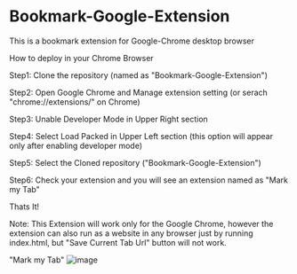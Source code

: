 # Bookmark-Google-Extension
This is a bookmark extension for Google-Chrome desktop browser 

How to deploy in your Chrome Browser

Step1: Clone the repository (named as "Bookmark-Google-Extension")

Step2: Open Google Chrome and Manage extension setting (or serach "chrome://extensions/" on Chrome)

Step3: Unable Developer Mode in Upper Right section

Step4: Select Load Packed in Upper Left section (this option will appear only after enabling developer mode)

Step5: Select the Cloned repository ("Bookmark-Google-Extension")

Step6: Check your extension and you will see an extension named as "Mark my Tab"

Thats It! 

Note: This Extension will work only for the Google Chrome, however the extension can also run as a website in any browser just by running index.html, but "Save Current Tab Url" button will not work. 


"Mark my Tab"
![image](https://user-images.githubusercontent.com/91800813/140650981-153cd163-5347-49ed-af42-5da60903032d.png)
